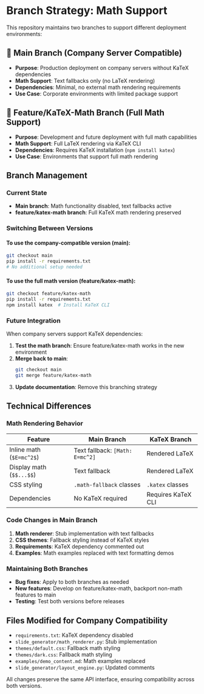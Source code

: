# Branch Strategy: Math Support

This repository maintains two branches to support different deployment environments:

## 🏢 Main Branch (Company Server Compatible)
- **Purpose**: Production deployment on company servers without KaTeX dependencies
- **Math Support**: Text fallbacks only (no LaTeX rendering)
- **Dependencies**: Minimal, no external math rendering requirements
- **Use Case**: Corporate environments with limited package support

## 🧮 Feature/KaTeX-Math Branch (Full Math Support)
- **Purpose**: Development and future deployment with full math capabilities
- **Math Support**: Full LaTeX rendering via KaTeX CLI
- **Dependencies**: Requires KaTeX installation (`npm install katex`)
- **Use Case**: Environments that support full math rendering

## Branch Management

### Current State
- **Main branch**: Math functionality disabled, text fallbacks active
- **feature/katex-math branch**: Full KaTeX math rendering preserved

### Switching Between Versions

#### To use the company-compatible version (main):
```bash
git checkout main
pip install -r requirements.txt
# No additional setup needed
```

#### To use the full math version (feature/katex-math):
```bash
git checkout feature/katex-math
pip install -r requirements.txt
npm install katex  # Install KaTeX CLI
```

### Future Integration

When company servers support KaTeX dependencies:

1. **Test the math branch**: Ensure feature/katex-math works in the new environment
2. **Merge back to main**: 
   ```bash
   git checkout main
   git merge feature/katex-math
   ```
3. **Update documentation**: Remove this branching strategy

## Technical Differences

### Math Rendering Behavior

| Feature | Main Branch | KaTeX Branch |
|---------|-------------|--------------|
| Inline math (`$E=mc^2$`) | Text fallback: `[Math: E=mc^2]` | Rendered LaTeX |
| Display math (`$$...$$`) | Text fallback | Rendered LaTeX |
| CSS styling | `.math-fallback` classes | `.katex` classes |
| Dependencies | No KaTeX required | Requires KaTeX CLI |

### Code Changes in Main Branch

1. **Math renderer**: Stub implementation with text fallbacks
2. **CSS themes**: Fallback styling instead of KaTeX styles  
3. **Requirements**: KaTeX dependency commented out
4. **Examples**: Math examples replaced with text formatting demos

### Maintaining Both Branches

- **Bug fixes**: Apply to both branches as needed
- **New features**: Develop on feature/katex-math, backport non-math features to main
- **Testing**: Test both versions before releases

## Files Modified for Company Compatibility

- `requirements.txt`: KaTeX dependency disabled
- `slide_generator/math_renderer.py`: Stub implementation
- `themes/default.css`: Fallback math styling
- `themes/dark.css`: Fallback math styling  
- `examples/demo_content.md`: Math examples replaced
- `slide_generator/layout_engine.py`: Updated comments

All changes preserve the same API interface, ensuring compatibility across both versions.
